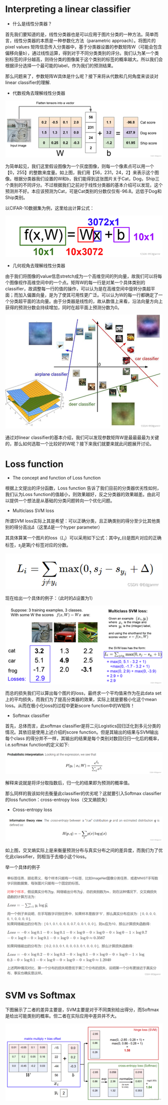 # Interpreting a linear classifier
+ 什么是线性分类器？
  
首先我们要知道的是，线性分类器也是可以应用于图片分类的一种方法。简单而言，线性分类器的本质是一种参数化方法（parametric approach）。将图片的pixel values 矩阵信息传入分类器中，基于分类器设置的参数矩阵W（可能会包含偏移向量b），通过线性运算，得到对于不同分类类别的评分。我们认为某一个类别标签的评分越高，则待分类的图像属于这个类别的标签的概率越大。所以我们会根据评分选择一个最可能的label，作为我们的预测结果。

那么问题来了，参数矩阵W具体是什么呢？接下来将从代数和几何角度来谈谈对linear classifier的理解.

+ 代数视角去理解线性分类器 
  
![alt text](image.png)

为简单起见，我们这里假设图像为一个灰度图像，则每一个像素点可以用一个【0，255】的整数来度量。如上图，我们用【56，231，24，2】来表示这个图像。根据分类器我们设置的W和b，我们能得到这张图片关于Cat，Dog，Ship三个类别的不同评分。不过根据我们之前对于线性分类器的基本介绍可以发现，这个预测并不好。本应该预测为Cat，可是Cat类别的分数仅仅有-96.8。远低于Dog和Ship类别。

以CIFAR-10数据集为例，这里给出计算公式：

![alt text](image-1.png)

+ 几何视角去理解线性分类器
  
由于我们将图像的value信息stretch成为一个高维空间的列向量，故我们可以将每个图像视作高维空间中的一个点。矩阵W的每一行是对某一个具体类别的classifier，故调整每一行的值的操作，可以认为是在高维空间中旋转分类超平面；而加入偏置向量，是为了使其可用性更广泛。可以认为W的每一行都确定了一个分类超平面的法向量。由于分类器是线性的，故从数值上来看，沿法向量方向上获得的预测分数会持续增加，同时在超平面上预测分数为0。

![alt text](image-2.png)

通过对linear classifier的基本介绍，我们可以发现参数矩阵W是最最最最为关键的，那么如何选取一个比较好的W呢？接下来我们就要来就此问题展开讨论。

# Loss function
+ The concept and function of Loss function
  
根据上文提出的评分函数，Loss function 告诉了我们目前的分类器优劣性如何，我们认为Loss function的值越小，则效果越好，反之分类器的效果越差。由此可以提供一个想法是从基础的分类问题转向一个优化问题。

+ Multiclass SVM loss
  
所谓SVM loss实际上其是希望：可以正确分类，且正确类别的得分至少比其他类别的得分高出$\Delta$（这里$\Delta$是一个hyper parameter）

其具体算某一个图片的loss（$L_{i}$）可以采用如下公式：其中y_{i}是图片对应的正确标签，$s_{j}$是第j个标签对应的分数。  

![alt text](image-3.png)

现在给出一个具体的例子：（此时的$\Delta$设置为1）

![alt text](image-4.png)

而总的损失我们可以算出每个图片的loss，最终求一个平均值来作为在此data set上的平均损失，而我们为了提高分类器的效果，实际上就是要极小化这个mean loss。从而在极小化loss的过程中更新score function中的W矩阵！

+ Softmax classifier 
  
 首先，总体而言，此softmax classifier是将二元Logistics回归泛化到多元分类的情况。其依旧是使用上述介绍的score  function。但是其输出的结果与SVM输出每个class 的得分并不一样，其输出的结果是每个类别对数回归归一化后的概率，i.e.softmax function的定义如下:

![alt text](image-5.png)

解释来说就是将评分取指数后，归一化的结果即为预测的概率值。

那么同样的我该如何去衡量此classifier的优劣呢？这就要引入Softmax classifier的loss function：cross-entropy loss（交叉熵损失）

+ Cross-entropy loss   
  
![alt text](image-6.png)

如上图，交叉熵实际上是来衡量预测分布与真实分布之间的差异度，而我们为了优化此classifier，则相当于去缩小这个loss。

举一个具体的例子

![alt text](image-7.png)

# SVM vs Softmax

下图展示了二者的差异主要是，SVM主要是对于不同类别给出得分，而Softmax是给出可能类别的概率。但二者在实际应用中差异并不大。

![alt text](image-8.png)